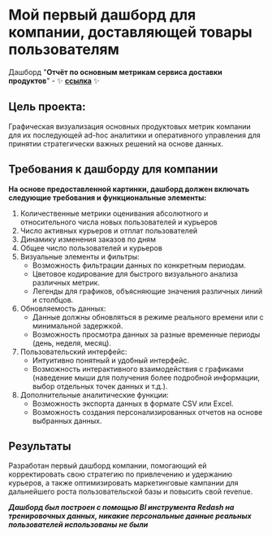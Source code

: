 # Мой первый дашборд для компании, доставляющей товары пользователям 
Дашборд "**Отчёт по основным метрикам сервиса доставки продуктов**" - ✨ **[ссылка](http://redash.public.karpov.courses/public/dashboards/mTXxnqytulGf6Yj0dDgPMAvcrdpDAVOHQu432gyX?org_slug=default)** ✨

  ## Цель проекта:
Графическая визуализация основных продуктовых метрик компании для их последующей ad-hoc аналитики и оперативного управления для принятии стратегически важных решений на основе данных.

## Требования к дашборду для компании
**На основе предоставленной картинки, дашборд должен включать следующие требования и функциональные элементы:**

1. Количественные метрики оценивания абсолютного и относительного числа новых пользователей и курьеров
2. Число активных курьеров и отплат пользователей
3. Динамику изменения заказов по дням
4. Общее число пользователей и курьеров
5. Визуальные элементы и фильтры:
    - Возможность фильтрации данных по конкретным периодам.
    - Цветовое кодирование для быстрого визуального анализа различных метрик.
    - Легенды для графиков, объясняющие значения различных линий и столбцов.
6. Обновляемость данных:
    - Данные должны обновляться в режиме реального времени или с минимальной задержкой.
    - Возможность просмотра данных за разные временные периоды (день, неделя, месяц).
7. Пользовательский интерфейс:
    - Интуитивно понятный и удобный интерфейс.
    - Возможность интерактивного взаимодействия с графиками (наведение мыши для получения более подробной информации, выбор отдельных точек данных и т.д.).
8. Дополнительные аналитические функции:
    - Возможность экспорта данных в формате CSV или Excel.
    - Возможность создания персонализированных отчетов на основе выбранных данных.

  ## Результаты
  Разработан первый дашборд компании, помогающий ей корректировать свою стратегию по привлечению и удержанию курьеров, а также оптимизировать маркетинговые кампании для дальнейшего роста пользовательской базы и повысить свой revenue.

***Дашборд был построен с помощью BI инструмента Redash на тренировочных данных, никакие персональные данные реальных пользователей использованы не были***
